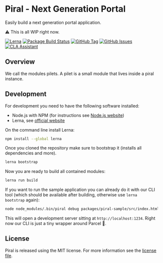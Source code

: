 # Piral - Next Generation Portal

Easily build a next generation portal application.

:warning: This is all WIP right now.

[![Lerna](https://img.shields.io/badge/maintained%20with-lerna-cc00ff.svg)](https://lernajs.io/)
[![Package Build Status](https://travis-ci.org/smapiot/piral.svg?branch=master)](https://travis-ci.org/smapiot/piral)
[![GitHub Tag](https://img.shields.io/github/tag/smapiot/piral.svg)](https://github.com/smapiot/piral/releases)
[![GitHub Issues](https://img.shields.io/github/issues/smapiot/piral.svg)](https://github.com/smapiot/piral/issues)
[![CLA Assistant](https://cla-assistant.io/readme/badge/smapiot/piral)](https://cla-assistant.io/smapiot/piral)

## Overview

We call the modules pilets. A pilet is a small module that lives inside a piral instance.

## Development

For development you need to have the following software installed:

- Node.js with NPM (for instructions see [Node.js website](https://nodejs.org/en/))
- Lerna, see [official website](https://lernajs.io)

On the command line install Lerna:

```sh
npm install --global lerna
```

Once you cloned the repository make sure to bootstrap it (installs all dependencies and more).

```sh
lerna bootstrap
```

Now you are ready to build all contained modules:

```sh
lerna run build
```

If you want to run the sample application you can already do it with our CLI tool (which should be available after building, otherwise use `lerna bootstrap` again):

```sh
node node_modules/.bin/piral debug packages/piral-sample/src/index.html
```

This will open a development server sitting at `http://localhost:1234`. Right now our CLI is just a tiny wrapper around Parcel :rocket:.

## License

Piral is released using the MIT license. For more information see the [license file](LICENSE).
